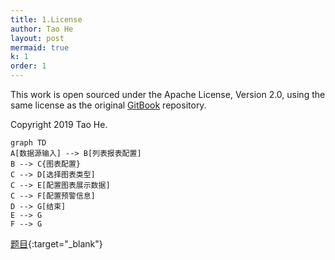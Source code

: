 ```yaml
---
title: 1.License
author: Tao He
layout: post
mermaid: true
k: 1
order: 1
---
```


This work is open sourced under the Apache License, Version 2.0, using the
same license as the original [GitBook](https://github.com/GitbookIO/gitbook) repository.

Copyright 2019 Tao He.

```mermaid
graph TD
A[数据源输入] --> B[列表报表配置]
B --> C{图表配置}
C --> D[选择图表类型]
C --> E[配置图表展示数据]
C --> F[配置预警信息]
D --> G[结束]
E --> G
F --> G
```

[题目](https://leetcode-cn.com/problems/combine-two-tables/){:target="_blank"}